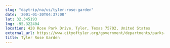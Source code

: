 ```yaml
---
slug: "daytrip/na/us/tyler-rose-garden"
date: '2001-01-30T04:37:00'
lat: 32.345193
lng: -95.322404
location: 420 Rose Park Drive, Tyler, Texas 75702, United States
external_url: https://www.cityoftyler.org/government/departments/parks-rec/facilities/tyler-rose-complex/tyler-rose-garden
title: Tyler Rose Garden
---
```




